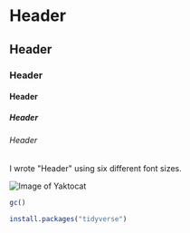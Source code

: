 # Header
## Header
### Header
#### Header
##### Header
###### Header

I wrote "Header" using six different font sizes.

![Image of Yaktocat](https://octodex.github.com/images/yaktocat.png)

```r
gc()

install.packages("tidyverse")
```
